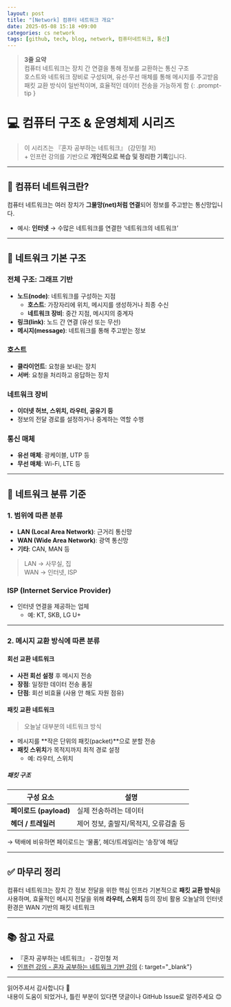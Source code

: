```yaml
---
layout: post
title: "[Network] 컴퓨터 네트워크 개요"
date: 2025-05-08 15:18 +09:00
categories: cs network
tags: [github, tech, blog, network, 컴퓨터네트워크, 통신]
---
```


> **3줄 요약**
<br>컴퓨터 네트워크는 장치 간 연결을 통해 정보를 교환하는 통신 구조
<br>호스트와 네트워크 장비로 구성되며, 유선·무선 매체를 통해 메시지를 주고받음
<br>패킷 교환 방식이 일반적이며, 효율적인 데이터 전송을 가능하게 함
{: .prompt-tip }

# 💻 컴퓨터 구조 & 운영체제 시리즈

> 이 시리즈는 『혼자 공부하는 네트워크』 (강민철 저)
> <br> + 인프런 강의를 기반으로 **개인적으로 복습 및 정리한 기록**입니다.

---

## 📌 컴퓨터 네트워크란?

컴퓨터 네트워크는 여러 장치가 **그물망(net)처럼 연결**되어 정보를 주고받는 통신망입니다.  
- 예시: **인터넷** → 수많은 네트워크를 연결한 ‘네트워크의 네트워크’

---

## 🧱 네트워크 기본 구조

### 전체 구조: 그래프 기반

- **노드(node)**: 네트워크를 구성하는 지점
  - **호스트**: 가장자리에 위치, 메시지를 생성하거나 최종 수신
  - **네트워크 장비**: 중간 지점, 메시지의 중계자
- **링크(link)**: 노드 간 연결 (유선 또는 무선)
- **메시지(message)**: 네트워크를 통해 주고받는 정보

### 호스트

- **클라이언트**: 요청을 보내는 장치
- **서버**: 요청을 처리하고 응답하는 장치

### 네트워크 장비

- **이더넷 허브, 스위치, 라우터, 공유기 등**
- 정보의 전달 경로를 설정하거나 중계하는 역할 수행

### 통신 매체

- **유선 매체**: 광케이블, UTP 등
- **무선 매체**: Wi-Fi, LTE 등

---

## 🧭 네트워크 분류 기준

### 1. 범위에 따른 분류

- **LAN (Local Area Network)**: 근거리 통신망
- **WAN (Wide Area Network)**: 광역 통신망
- **기타**: CAN, MAN 등

> LAN → 사무실, 집  
> WAN → 인터넷, ISP

### ISP (Internet Service Provider)

- 인터넷 연결을 제공하는 업체  
  - 예: KT, SKB, LG U+

---

### 2. 메시지 교환 방식에 따른 분류

#### 회선 교환 네트워크

- **사전 회선 설정** 후 메시지 전송
- **장점**: 일정한 데이터 전송 품질
- **단점**: 회선 비효율 (사용 안 해도 자원 점유)

#### 패킷 교환 네트워크

> 오늘날 대부분의 네트워크 방식

- 메시지를 **작은 단위의 패킷(packet)**으로 분할 전송
- **패킷 스위치**가 목적지까지 최적 경로 설정  
  - 예: 라우터, 스위치

##### 패킷 구조

| 구성 요소 | 설명 |
|-----------|------|
| **페이로드 (payload)** | 실제 전송하려는 데이터 |
| **헤더 / 트레일러** | 제어 정보, 출발지/목적지, 오류검출 등 |

→ 택배에 비유하면 페이로드는 ‘물품’, 헤더/트레일러는 ‘송장’에 해당

---

## ✅ 마무리 정리

컴퓨터 네트워크는 장치 간 정보 전달을 위한 핵심 인프라
기본적으로 **패킷 교환 방식**을 사용하며, 효율적인 메시지 전달을 위해 **라우터, 스위치** 등의 장비 활용
오늘날의 인터넷 환경은 WAN 기반의 패킷 네트워크

---

## 📚 참고 자료

- 『혼자 공부하는 네트워크』 - 강민철 저  
- [인프런 강의 - 혼자 공부하는 네트워크 기반 강의](https://www.inflearn.com/course/%EA%B0%9C%EB%B0%9C%EC%9E%90-%EC%BB%B4%ED%93%A8%ED%84%B0%EA%B3%B5%ED%95%99-%ED%98%BC%EC%9E%90%EA%B3%B5%EB%B6%80%ED%95%98%EB%8A%94-%EB%84%A4%ED%8A%B8%EC%9B%8C%ED%81%AC)
{: target="_blank"}

---

읽어주셔서 감사합니다 🙌  
내용이 도움이 되었거나, 틀린 부분이 있다면 댓글이나 GitHub Issue로 알려주세요 😊
